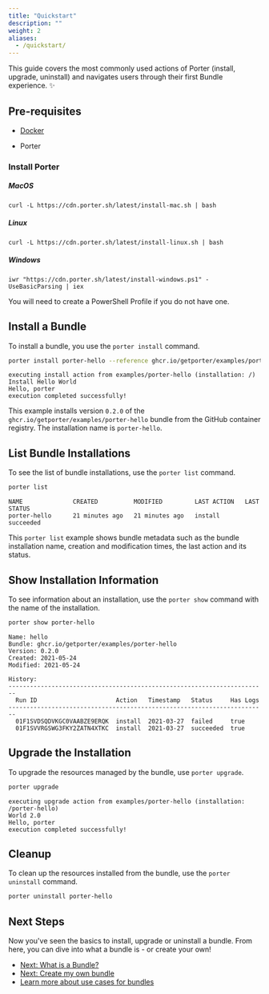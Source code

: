 ```yaml
---
title: "Quickstart"
description: ""
weight: 2
aliases:
  - /quickstart/
---
```


This guide covers the most commonly used actions of Porter (install, upgrade, uninstall) and navigates users through their first Bundle experience. ✨ 

## Pre-requisites
- [Docker](https://docs.docker.com/get-docker/)

- Porter

### Install Porter

##### MacOS

```
curl -L https://cdn.porter.sh/latest/install-mac.sh | bash
```

##### Linux

```
curl -L https://cdn.porter.sh/latest/install-linux.sh | bash
```

##### Windows

```
iwr "https://cdn.porter.sh/latest/install-windows.ps1" -UseBasicParsing | iex
```
You will need to create a PowerShell Profile if you do not have one.


## Install a Bundle

To install a bundle, you use the `porter install` command.

```bash
porter install porter-hello --reference ghcr.io/getporter/examples/porter-hello:v0.2.0
```

```
executing install action from examples/porter-hello (installation: /)
Install Hello World
Hello, porter
execution completed successfully!
```

This example installs version `0.2.0` of the `ghcr.io/getporter/examples/porter-hello` bundle from the GitHub container registry. The installation name is `porter-hello`.


## List Bundle Installations

To see the list of bundle installations, use the `porter list` command.

```bash
porter list
```

```
NAME              CREATED          MODIFIED         LAST ACTION   LAST STATUS
porter-hello      21 minutes ago   21 minutes ago   install       succeeded
```

This `porter list` example shows bundle metadata such as the bundle installation name, creation and modification times, the last action and its status.


## Show Installation Information

To see information about an installation, use the `porter show` command with the name of the installation.

```bash
porter show porter-hello
```
```
Name: hello
Bundle: ghcr.io/getporter/examples/porter-hello
Version: 0.2.0
Created: 2021-05-24
Modified: 2021-05-24

History:
------------------------------------------------------------------------
  Run ID                      Action   Timestamp   Status     Has Logs
------------------------------------------------------------------------
  01F1SVDSQDVKGC0VAABZE9ERQK  install  2021-03-27  failed     true
  01F1SVVRGSWG3FKY2ZATN4XTKC  install  2021-03-27  succeeded  true
```

## Upgrade the Installation

To upgrade the resources managed by the bundle, use `porter upgrade`.

```bash
porter upgrade
```

```
executing upgrade action from examples/porter-hello (installation: /porter-hello)
World 2.0
Hello, porter
execution completed successfully!
```


## Cleanup

To clean up the resources installed from the bundle, use the `porter uninstall` command.

```bash
porter uninstall porter-hello
```

## Next Steps

Now you've seen the basics to install, upgrade or uninstall a bundle.
From here, you can dive into what a bundle is - or create your own!

- [Next: What is a Bundle?](/docs/quickstart/bundles/)
- [Next: Create my own bundle](/docs/getting-started/create-bundle/)
- [Learn more about use cases for bundles](/docs/learn/#the-devil-is-in-the-deployments-bundle-use-cases)


